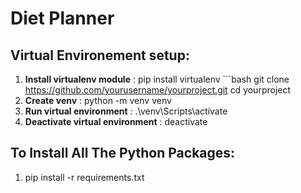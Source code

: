 # Diet Planner

## Virtual Environement setup:
  1. __Install virtualenv module__ : pip install virtualenv   ```bash
   git clone https://github.com/yourusername/yourproject.git
   cd yourproject
  2. __Create venv__ : python -m venv venv
  3. __Run virtual environment__ :  .\venv\Scripts\activate
  4. __Deactivate virtual environment__ : deactivate
  
## To Install All The Python Packages:
  1. pip install -r requirements.txt
